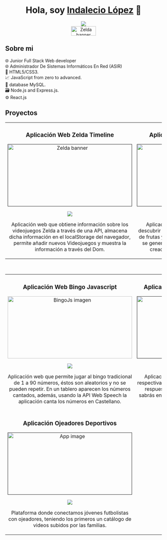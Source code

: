 <div align="center">
<h1 align="center">Hola, soy <a href="https://www.linkedin.com/in/indalecio-lopez-castro/">Indalecio López</a> 👋</h1>
</div>

<div align="center">
  <img src="https://i.ibb.co/zSGD9Hw/Portada.png">
  <br>
  <a href="https://www.linkedin.com/in/indalecio-lopez-castro/" target="_blank">
  <img src="https://img.shields.io/badge/LinkedIn-0077B5?style=for-the-badge&logo=linkedin&logoColor=white" width="80"   
  height="30" alt="Zelda banner">
</a>
</div>

## Sobre mi

🌐 Junior Full Stack Web developer <br>
🌐 Administrador De Sistemas Informáticos En Red (ASIR) <br>
📖 HTML5/CSS3.⁣ <br>
📈 JavaScript from zero to advanced.⁣ <br>
📝 database MySQL.⁣ <br>
🗃 Node.js and Express.js.⁣ <br>
⚙ React.js <br>

## Proyectos
<table>
<tr>
<td width="50%">

<h3 align="center">
Aplicación Web Zelda Timeline
</h3>
<div align="center">
<a href="" target="_blank">
  <img src="https://i.ibb.co/F0fms32/zelda.jpg" width="400" height="200" alt="Zelda banner">
</a>
<p>
<a href="https://github.com/IndalecioHAB/Zelda-Games" target="_blank">
<img src="https://img.shields.io/badge/CODE-ff9?style=for-the-badge&logo=github&logoColor=black">
</a>
</p>
<p>Aplicación web que obtiene información sobre los videojuegos Zelda a través de una API, almacena dicha información en el localStorage del navegador, permite añadir nuevos Videojuegos y muestra la información a través del Dom.
</p>
</div>
                                                                                      
</td>

<td width="50%">

<h3 align="center">
Aplicación Web Juego De Memoria
</h3>
<div align="center">                                       
<a href="" target="_blank"><img src="https://i.ibb.co/809JKLF/fruta1.jpg" width="400" height="200" alt="Pokemon banner"></a>
<br>
<p>
<a href="https://github.com/IndalecioHAB/Memory-Game" target="_blank">
<img src="https://img.shields.io/badge/CODE-red?style=for-the-badge&logo=github&logoColor=black">
</a>
</p>
</p>Aplicación web con un juego en el que debes descubrir las parejas de cartas formadas por emojis de frutas y verduras. La ubicación de dichos emojis se genera de forma aleatoria. Es un juego simple creado para ejercitar la memoria en niños.
</p>
</div>                                                             
</table>                                                                                 
</div>
<br>

<table>
<tr>
<td width="50%">

<h3 align="center">
Aplicación Web Bingo Javascript
</h3>
<div align="center">
<a href="https://github.com/IndalecioHAB/BingoJs" target="_blank"><img src="https://i.ibb.co/nrJW2Nv/finalbingo.jpg" width="400" height="200" alt="BingoJs imagen"></a>
<p>
<a href="" target="_blank">
<img src="https://img.shields.io/badge/CODE-white?style=for-the-badge&logo=github&logoColor=black">
</a>
</p>
<p>Aplicación web que permite jugar al bingo tradicional de 1 a 90 números, éstos son aleatorios y no se pueden repetir. En un tablero aparecen los números cantados, además, usando la API Web Speech la aplicación canta los números en Castellano.
</p>
</div>
                                                                                      
</td>       

<td width="50%">

<h3 align="center">Aplicación De Preguntas Y Respuestas</h3>
<div align="center">
<a href=""><img src="https://i.ibb.co/1QX7TDL/respuestas.jpg" width="400" height="200" alt="Rain prediction image"></a>
<p>
<a href="https://github.com/IndalecioHAB/Answers-Game" target="_blank">
<img src="https://img.shields.io/badge/CODE-blue?style=for-the-badge&logo=github&logoColor=black">
</a>
</p>
<p>Aplicación web que obtiene preguntas con sus respectivas respuestas de una Api. Debes adivinar la respuesta correcta.
Además en todo momento sabrás en que pregunta te encuentras y cuántas de ellas acertaste.
</p>
</div>
                                                                                      
</td> 
<tr>
<td width="50%">

<h3 align="center">Aplicación Ojeadores Deportivos</h3>
<div align="center">
<a href=""><img src="https://i.ibb.co/sJ630fW/reclutadores.jpg"  width="400" height="200" alt="App image"></a>
<p>
<a href="https://github.com/IndalecioHAB/recruit-soccer-player" target="_blank">
<img src="https://img.shields.io/badge/CODE-blue?style=for-the-badge&logo=github&logoColor=black">
</a>
</p>
<p>Plataforma donde conectamos jóvenes futbolistas con ojeadores, teniendo los primeros un catálogo de videos subidos por las familias.</p>
</div>
                                                                                      
</td>  
</tr>
</table>               

</div>
<br>
